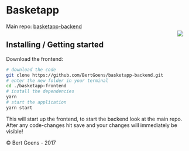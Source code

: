 # Basketapp

<img src="https://github.com/BertGoens/basketapp-backend/raw/master/media/logo.png" align="right" style="margin: 1.4em">

Main repo: [basketapp-backend](https://github.com/BertGoens/basketapp-backend)

## Installing / Getting started

Download the frontend:

```bash
# download the code
git clone https://github.com/BertGoens/basketapp-backend.git
# enter the new folder in your terminal
cd ./basketapp-frontend
# install the dependencies
yarn
# start the application
yarn start
```

This will start up the frontend, to start the backend look at the main repo.
After any code-changes hit save and your changes will immediately be visible!

© Bert Goens - 2017